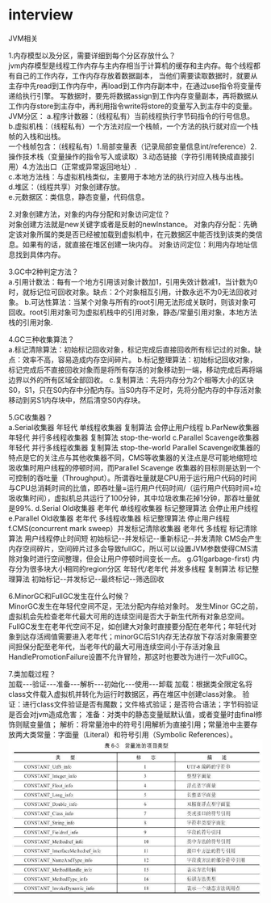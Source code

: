 # interview
JVM相关

1.内存模型以及分区，需要详细到每个分区存放什么？<br/>
jvm内存模型是线程工作内存与主内存相当于计算机的缓存和主内存。每个线程都有自己的工作内存，工作内存存放着数据副本，
当他们需要读取数据时，就要从主存中先read到工作内存中，再load到工作内存副本中，在通过use指令将变量传递给执行引擎。
写数据时，要先将数据assign到工作内存变量副本，再将数据从工作内存store到主存中，再利用指令write将store的变量写入到主存中的变量。
JVM分区：
a.程序计数器：（线程私有）当前线程执行字节码指令的行号信息。<br/>
b.虚拟机栈：（线程私有）一个方法对应一个栈帧，一个方法的执行就对应一个栈帧的入栈和出栈。<br/>
一个栈帧包含：（线程私有）1.局部变量表（记录局部变量信息int/reference）2.操作技术栈（变量操作的指令写入或读取）3.动态链接（字符引用转换成直接引用）4.方法出口（正常或异常返回地址）.<br/>
c.本地方法栈：与虚拟机栈类似，主要用于本地方法的执行对应入栈与出栈。<br/>
d.堆区：（线程共享）对象创建存放。<br/>
e.元数据区：类信息，静态变量，代码信息。<br/>

2.对象创建方法，对象的内存分配和对象访问定位？<br/>
对象创建方法就是new关键字或者是反射的newInstance。
对象内存分配：先确定该对象所属的类是否已经被加载到虚拟机中，在元数据区中能否找到该类的类信息。如果有的话，就直接在堆区创建一块内存。
对象访问定位：利用内存地址信息找到具体内存。

3.GC中2种判定方法？<br/>
a.引用计数法：每有一个地方引用该对象计数加1，引用失效计数减1，当计数为0时，就标记位可回收对象。缺点：2个对象相互引用，计数永远不为0无法回收对象。
b.可达性算法：当某个对象与所有的root引用无法形成关联时，则该对象可回收。root引用对象可为虚拟机栈中的引用对象，静态/常量引用对象，本地方法栈的引用对象.

4.GC三种收集算法？<br/>
a.标记清除算法：初始标记回收对象，标记完成后直接回收所有标记过的对象。缺点：效率不高，容易造成内存空间碎片。
b.标记整理算法：初始标记回收对象，标记完成后不直接回收对象而是将所有存活的对象移动到一端，移动完成后再将端边界以外的所有区域全部回收。
c.复制算法：先将内存分为2个相等大小的区块S0，S1，只在S0内存中分配内存。当S0内存不足时，先将分配内存的中存活对象移动到另S1内存块中，然后清空S0内存块。

5.GC收集器？<br/>
a.Serial收集器 年轻代 单线程收集器 复制算法 会停止用户线程 
b.ParNew收集器 年轻代 并行多线程收集器 复制算法 stop-the-world
c.Parallel Scavenge收集器 年轻代 并行多线程收集器 复制算法  stop-the-world
Parallel Scavenge收集器的特点是它的关注点与其他收集器不同，CMS等收集器的关注点是尽可能地缩短垃圾收集时用户线程的停顿时间，而Parallel Scavenge 收集器的目标则是达到一个可控制的吞吐量（Throughput）。所谓吞吐量就是CPU用于运行用户代码的时间与CPU总消耗时间的比值，即吞吐量=运行用户代码时间/（运行用户代码时间+垃圾收集时间），虚拟机总共运行了100分钟，其中垃圾收集花掉1分钟，那吞吐量就是99%.
d.Serial Old收集器 老年代 单线程收集器 标记整理算法 会停止用户线程 
e.Parallel Old收集器 老年代 多线程收集器 标记整理算法 停止用户线程
f.CMS(concurrent mark sweep）并发标记清除收集器 老年代 多线程 标记清除算法 用户线程停止时间短 初始标记--并发标记--重新标记--并发清除
CMS会产生内存空间碎片，空间碎片过多会导致fullGC，所以可以设置JVM参数使得CMS清除对象时进行空间整理，但会让用户停顿时间变长一点。
g.G1(garbage-first) 内存分为很多块大小相同的region分区 年轻代/老年代 并发多线程 复制算法 标记整理算法 初始标记--并发标记--最终标记--筛选回收

6.MinorGC和FullGC发生在什么时候？<br/>
MinorGC发生在年轻代空间不足，无法分配内存给对象时。
发生Minor GC之前，虚拟机会先检查老年代最大可用的连续空间是否大于新生代所有对象总空间。
FullGC发生在老年代空间不足，如创建大对象时直接要分配在老年代；年轻代对象到达存活阀值需要进入老年代；minorGC后S1内存无法存放下存活对象需要空间担保分配至老年代，当老年代的最大可用连续空间小于存活对象且HandlePromotionFailure设置不允许冒险，那这时也要改为进行一次FullGC。

7.类加载过程？<br/>
加载---验证---准备---解析---初始化---使用---卸载
加载：根据类全限定名将class文件载入虚拟机并转化为运行时数据区，再在堆区中创建class对象。
验证：进行class文件验证是否有魔数；文件格式验证；是否符合语法；字节码验证是否会对jvm造成危害；
准备：对类中的静态变量赋默认值，或者变量时由final修饰则赋变量值；
解析：将常量池中的符号引用解析为直接引用；常量池中主要存放两大类常量：字面量（Literal）和符号引用（Symbolic References）。
![image](https://github.com/cxAllen/interview/blob/master/%E5%B8%B8%E9%87%8F%E6%B1%A0.png)
